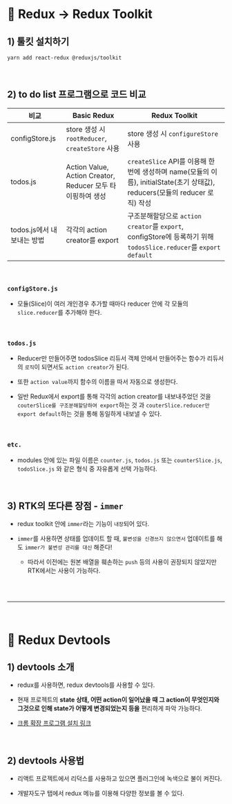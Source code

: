 # :microscope: Redux -> Redux Toolkit
## 1) 툴킷 설치하기

```bash
yarn add react-redux @reduxjs/toolkit
```

<br/>

## 2) to do list 프로그램으로 코드 비교
| 비교 | Basic Redux | Redux Toolkit |
| --- | --- | --- |
| configStore.js | store 생성 시 `rootReducer`, `createStore` 사용 | store 생성 시 `configureStore` 사용 |
| todos.js | Action Value, Action Creator, Reducer 모두 타이핑하여 생성 | `createSlice` API를 이용해 한 번에 생성하며 name(모듈의 이름), initialState(초기 상태값), reducers(모듈의 reducer 로직) 작성 |
| todos.js에서 내보내는 방법 | 각각의 action creator를 export | 구조분해할당으로 `action creator`를 `export`, configStore에 등록하기 위해 `todosSlice.reducer`를 `export default` |

<br/>

### `configStore.js`
* 모듈(Slice)이 여러 개인경우 추가할 때마다 reducer 안에 각 모듈의 `slice.reducer`를 추가해야 한다.

<br/>

### `todos.js`
* Reducer만 만들어주면 todosSlice 리듀서 객체 안에서 만들어주는 함수가 리듀서의 `로직`이 되면서도 `action creator`가 된다.

* 또한 `action value`까지 함수의 이름을 따서 자동으로 생성한다.

* 일반 Redux에서 export를 통해 각각의 action creator를 내보내주었던 것을 `couterSlice를 구조분해할당하여 export`하는 것 과 `couterSlice.reducer만 export default`하는 것을 통해 동일하게 내보낼 수 있다.

<br/>

### `etc.`
* modules 안에 있는 파일 이름은 `counter.js`, `todos.js` 또는 `counterSlice.js`, `todoSlice.js` 와 같은 형식 중 자유롭게 선택 가능하다.

<br/>

## 3) RTK의 또다른 장점 - `immer`
* redux toolkit 안에 `immer`라는 기능이 `내장`되어 있다.

* `immer`를 사용하면 상태를 업데이트 할 때, `불변성을 신경쓰지 않으면서` 업데이트를 해도 `immer가 불변성 관리를 대신` 해준다!

  * 따라서 이전에는 원본 배열을 훼손하는 `push` 등의 사용이 권장되지 않았지만 RTK에서는 사용이 가능하다.

<br/><br/>

---

<br/>

# :microscope: Redux Devtools

## 1) devtools 소개
* redux를 사용하면, redux devtools를 사용할 수 있다.

* 현재 프로젝트의 **state 상태, 어떤 action이 일어났을 때 그 action이 무엇인지와 그것으로 인해 state가 어떻게 변경되었는지 등을** 편리하게 파악 가능하다. 

* [크롬 확장 프로그램 설치 링크](https://bit.ly/3naItJZ)

<br/>

## 2) devtools 사용법
* 리액트 프로젝트에서 리덕스를 사용하고 있으면 플러그인에 녹색으로 불이 켜진다.

* 개발자도구 탭에서 redux 메뉴를 이용해 다양한 정보를 볼 수 있다.